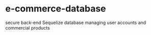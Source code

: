 # e-commerce-database
secure back-end Sequelize database managing user accounts and commercial products
